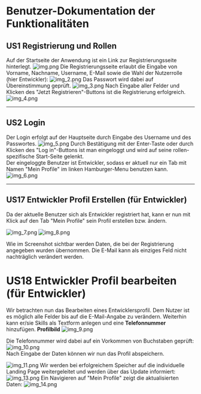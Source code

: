# Benutzer-Dokumentation der Funktionalitäten

## US1 Registrierung und Rollen
Auf der Startseite der Anwendung ist ein Link zur Registrierungsseite hinterlegt.
![img.png](img.png)
Die Registrierungsseite erlaubt die Eingabe von Vorname, Nachname, Username, E-Mail sowie die Wahl
der Nutzerrolle (hier Entwickler):
![img_2.png](img_2.png)
Das Passwort wird dabei auf Übereinstimmung geprüft.
![img_3.png](img_3.png)
Nach Eingabe aller Felder und Klicken des "Jetzt Registrieren"-Buttons ist die Registrierung erfolgreich.
![img_4.png](img_4.png)

<hr>

## US2 Login
Der Login erfolgt auf der Hauptseite durch Eingabe des Username und des Passwortes.
![img_5.png](img_5.png)
Durch Bestätigung mit der Enter-Taste oder durch Klicken des "Log in"-Buttons ist man eingeloggt und wird auf seine
rollen-spezifische Start-Seite gelenkt.<br>
Der eingeloggte Benutzer ist Entwickler, sodass er aktuell nur ein Tab mit Namen "Mein Profile" im
linken Hamburger-Menu benutzen kann.
![img_6.png](img_6.png)

<hr>

## US17 Entwickler Profil Erstellen (für Entwickler)

Da der aktuelle Benutzer sich als Entwickler registriert hat, kann er nun mit Klick auf den Tab "Mein Profile"
sein Profil erstellen bzw. ändern.

![img_7.png](img_7.png)
![img_8.png](img_8.png)

Wie im Screenshot sichtbar werden Daten, die bei der Registrierung angegeben wurden übernommen.
Die E-Mail kann als einziges Feld nicht nachträglich verändert werden.

# US18 Entwickler Profil bearbeiten (für Entwickler)

Wir betrachten nun das Bearbeiten eines Entwicklersprofil. Dem Nutzer ist es möglich alle Felder bis auf die E-Mail-Angabe
zu verändern. Weiterhin kann er/sie Skills als Textform anlegen und eine **Telefonnummer** hinzufügen. **Profilbild**
![img_9.png](img_9.png)

Die Telefonnummer wird dabei auf ein Vorkommen von Buchstaben geprüft:<br>
![img_10.png](img_10.png)
<br>
Nach Eingabe der Daten können wir nun das Profil abspeichern.

![img_11.png](img_11.png)
Wir werden bei erfolgreichem Speicher auf die individuelle Landing Page weitergeleitet und werden über das Update informiert:
![img_13.png](img_13.png)
Ein Navigieren auf "Mein Profile" zeigt die aktualisierten Daten:
![img_14.png](img_14.png)
